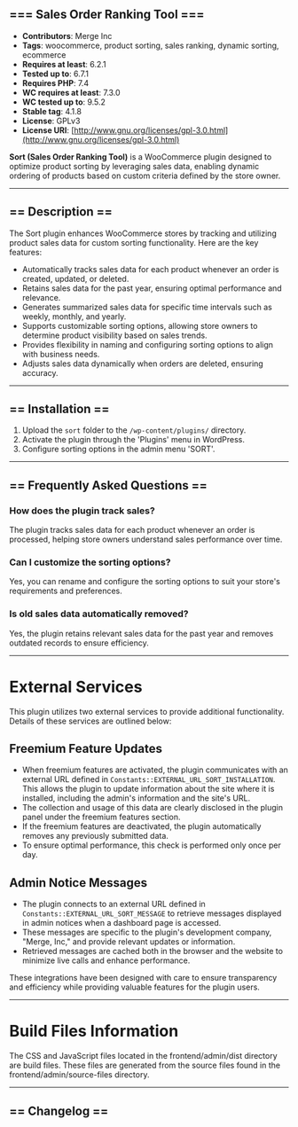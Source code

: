 ## === Sales Order Ranking Tool ===

- **Contributors**: Merge Inc
- **Tags**: woocommerce, product sorting, sales ranking, dynamic sorting, ecommerce
- **Requires at least**: 6.2.1
- **Tested up to**: 6.7.1
- **Requires PHP**: 7.4
- **WC requires at least**: 7.3.0
- **WC tested up to**: 9.5.2
- **Stable tag**: 4.1.8
- **License**: GPLv3
- **License URI**: [http://www.gnu.org/licenses/gpl-3.0.html](http://www.gnu.org/licenses/gpl-3.0.html)

**Sort (Sales Order Ranking Tool)** is a WooCommerce plugin designed to optimize product sorting by leveraging sales
data, enabling dynamic ordering of products based on custom criteria defined by the store owner.

---

## == Description ==

The Sort plugin enhances WooCommerce stores by tracking and utilizing product sales data for custom sorting
functionality. Here are the key features:

- Automatically tracks sales data for each product whenever an order is created, updated, or deleted.
- Retains sales data for the past year, ensuring optimal performance and relevance.
- Generates summarized sales data for specific time intervals such as weekly, monthly, and yearly.
- Supports customizable sorting options, allowing store owners to determine product visibility based on sales trends.
- Provides flexibility in naming and configuring sorting options to align with business needs.
- Adjusts sales data dynamically when orders are deleted, ensuring accuracy.

---

## == Installation ==

1. Upload the `sort` folder to the `/wp-content/plugins/` directory.
2. Activate the plugin through the 'Plugins' menu in WordPress.
3. Configure sorting options in the admin menu 'SORT'.

---

## == Frequently Asked Questions ==

### How does the plugin track sales?

The plugin tracks sales data for each product whenever an order is processed, helping store owners understand sales
performance over time.

### Can I customize the sorting options?

Yes, you can rename and configure the sorting options to suit your store's requirements and preferences.

### Is old sales data automatically removed?

Yes, the plugin retains relevant sales data for the past year and removes outdated records to ensure efficiency.

---

# External Services

This plugin utilizes two external services to provide additional functionality. Details of these services are outlined
below:

## Freemium Feature Updates

- When freemium features are activated, the plugin communicates with an external URL defined
  in `Constants::EXTERNAL_URL_SORT_INSTALLATION`. This allows the plugin to update information about the site where it
  is installed, including the admin's information and the site's URL.
- The collection and usage of this data are clearly disclosed in the plugin panel under the freemium features section.
- If the freemium features are deactivated, the plugin automatically removes any previously submitted data.
- To ensure optimal performance, this check is performed only once per day.

## Admin Notice Messages

- The plugin connects to an external URL defined in `Constants::EXTERNAL_URL_SORT_MESSAGE` to retrieve messages
  displayed in admin notices when a dashboard page is accessed.
- These messages are specific to the plugin's development company, "Merge, Inc," and provide relevant updates or
  information.
- Retrieved messages are cached both in the browser and the website to minimize live calls and enhance performance.

These integrations have been designed with care to ensure transparency and efficiency while providing valuable features
for the plugin users.



---

# Build Files Information

The CSS and JavaScript files located in the frontend/admin/dist directory are build files. These files are generated
from the source files found in the frontend/admin/source-files directory.

---

## == Changelog ==
